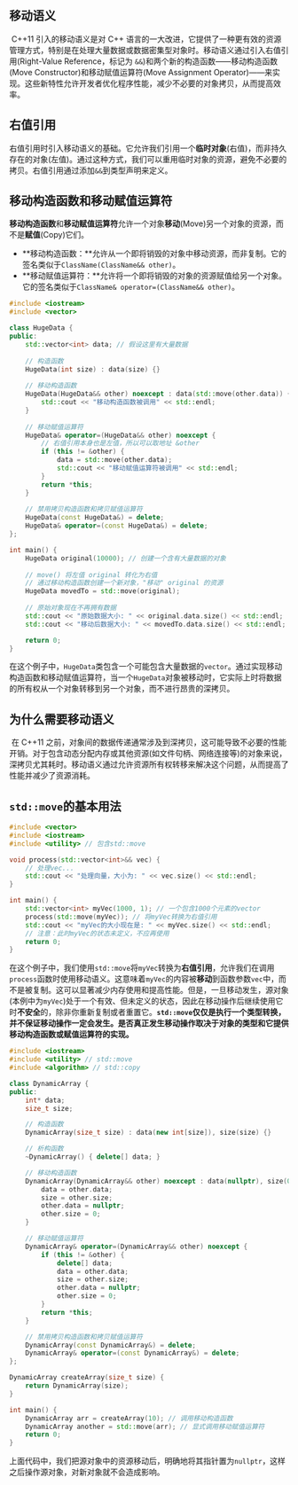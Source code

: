 ## 移动语义

​	C++11 引入的移动语义是对 C++ 语言的一大改进，它提供了一种更有效的资源管理方式，特别是在处理大量数据或数据密集型对象时。移动语义通过引入右值引用(Right-Value Reference，标记为 `&&`)和两个新的构造函数——移动构造函数(Move Constructor)和移动赋值运算符(Move Assignment Operator)——来实现。这些新特性允许开发者优化程序性能，减少不必要的对象拷贝，从而提高效率。

## 右值引用

​	右值引用时引入移动语义的基础。它允许我们引用一个**临时对象**(右值)，而非持久存在的对象(左值)。通过这种方式，我们可以重用临时对象的资源，避免不必要的拷贝。右值引用通过添加`&&`到类型声明来定义。

## 移动构造函数和移动赋值运算符

​	**移动构造函数**和**移动赋值运算符**允许一个对象**移动**(Move)另一个对象的资源，而不是**赋值**(Copy)它们。

- **移动构造函数：**允许从一个即将销毁的对象中移动资源，而非复制。它的签名类似于`ClassName(ClassName&& other)`。
- **移动赋值运算符：**允许将一个即将销毁的对象的资源赋值给另一个对象。它的签名类似于`ClassName& operator=(ClassName&& other)`。

```c++
#include <iostream>
#include <vector>

class HugeData {
public:
    std::vector<int> data; // 假设这里有大量数据
    
    // 构造函数
    HugeData(int size) : data(size) {}
    
    // 移动构造函数
    HugeData(HugeData&& other) noexcept : data(std::move(other.data)) {
        std::cout << "移动构造函数被调用" << std::endl;
    }
    
    // 移动赋值运算符
    HugeData& operator=(HugeData&& other) noexcept {
        // 右值引用本身也是左值，所以可以取地址 &other
        if (this != &other) {
            data = std::move(other.data);
            std::cout << "移动赋值运算符被调用" << std::endl;
        }
        return *this;
    }
    
    // 禁用拷贝构造函数和拷贝赋值运算符
    HugeData(const HugeData&) = delete;
    HugeData& operator=(const HugeData&) = delete;
};

int main() {
    HugeData original(10000); // 创建一个含有大量数据的对象
    
    // move() 将左值 original 转化为右值
    // 通过移动构造函数创建一个新对象，"移动" original 的资源
    HugeData movedTo = std::move(original); 
    
    // 原始对象现在不再拥有数据
    std::cout << "原始数据大小: " << original.data.size() << std::endl;
    std::cout << "移动后数据大小: " << movedTo.data.size() << std::endl;

    return 0;
}
```

​	在这个例子中，`HugeData`类包含一个可能包含大量数据的`vector`。通过实现移动构造函数和移动赋值运算符，当一个`HugeData`对象被移动时，它实际上时将数据的所有权从一个对象转移到另一个对象，而不进行昂贵的深拷贝。

## 为什么需要移动语义

​	在 C++11 之前，对象间的数据传递通常涉及到深拷贝，这可能导致不必要的性能开销。对于包含动态分配内存或其他资源(如文件句柄、网络连接等)的对象来说，深拷贝尤其耗时。移动语义通过允许资源所有权转移来解决这个问题，从而提高了性能并减少了资源消耗。

## `std::move`的基本用法

```c++
#include <vector>
#include <iostream>
#include <utility> // 包含std::move

void process(std::vector<int>&& vec) {
    // 处理vec...
    std::cout << "处理向量，大小为: " << vec.size() << std::endl;
}

int main() {
    std::vector<int> myVec(1000, 1); // 一个包含1000个元素的vector
    process(std::move(myVec)); // 将myVec转换为右值引用
    std::cout << "myVec的大小现在是: " << myVec.size() << std::endl;
    // 注意：此时myVec的状态未定义，不应再使用
    return 0;
}
```

​	在这个例子中，我们使用`std::move`将`myVec`转换为**右值引用**，允许我们在调用`process`函数时使用移动语义。这意味着`myVec`的内容被**移动**到函数参数`vec`中，而不是被复制。这可以显著减少内存使用和提高性能。但是，一旦移动发生，源对象(本例中为`myVec`)处于一个有效、但未定义的状态，因此在移动操作后继续使用它时**不安全**的，除非你重新复制或者重置它。**`std::move`仅仅是执行一个类型转换，并不保证移动操作一定会发生。是否真正发生移动操作取决于对象的类型和它提供移动构造函数或赋值运算符的实现。**

```c++
#include <iostream>
#include <utility> // std::move
#include <algorithm> // std::copy

class DynamicArray {
public:
    int* data;
    size_t size;

    // 构造函数
    DynamicArray(size_t size) : data(new int[size]), size(size) {}

    // 析构函数
    ~DynamicArray() { delete[] data; }

    // 移动构造函数
    DynamicArray(DynamicArray&& other) noexcept : data(nullptr), size(0) {
        data = other.data;
        size = other.size;
        other.data = nullptr;
        other.size = 0;
    }

    // 移动赋值运算符
    DynamicArray& operator=(DynamicArray&& other) noexcept {
        if (this != &other) {
            delete[] data;
            data = other.data;
            size = other.size;
            other.data = nullptr;
            other.size = 0;
        }
        return *this;
    }

    // 禁用拷贝构造函数和拷贝赋值运算符
    DynamicArray(const DynamicArray&) = delete;
    DynamicArray& operator=(const DynamicArray&) = delete;
};

DynamicArray createArray(size_t size) {
    return DynamicArray(size);
}

int main() {
    DynamicArray arr = createArray(10); // 调用移动构造函数
    DynamicArray another = std::move(arr); // 显式调用移动赋值运算符
    return 0;
}
```

​	上面代码中，我们把源对象中的资源移动后，明确地将其指针置为`nullptr`，这样之后操作源对象，对新对象就不会造成影响。